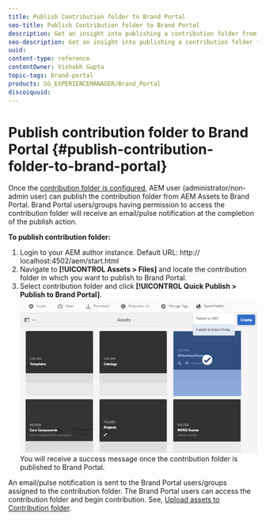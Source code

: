 ```yaml
---
title: Publish Contribution folder to Brand Portal 
seo-title: Publish Contribution folder to Brand Portal
description: Get an insight into publishing a contribution folder from AEM Assets to Brand Portal in Brand Portal 6.4.5.
seo-description: Get an insight into publishing a contribution folder from AEM Assets to Brand Portal in Brand Portal 6.4.5.
uuid: 
content-type: reference
contentOwner: Vishabh Gupta
topic-tags: brand-portal
products: SG_EXPERIENCEMANAGER/Brand_Portal
discoiquuid: 
---
```


# Publish contribution folder to Brand Portal {#publish-contribution-folder-to-brand-portal}

Once the [contribution folder is configured](brand-portal-configure-contribution-folder-properties.md), AEM user (administrator/non-admin user) can publish the contribution folder from AEM Assets to Brand Portal. Brand Portal users/groups having permission to access the contribution folder will receive an email/pulse notification at the completion of the publish action.

**To publish contribution folder:**

1. Login to your AEM author instance.
Default URL: http:// localhost:4502/aem/start.html
1. Navigate to **[!UICONTROL Assets > Files]** and locate the contribution folder in which you want to publish to Brand Portal.
1. Select contribution folder and click **[!UICONTROL Quick Publish > Publish to Brand Portal]**.
![](assets/publish-contribution-folder-to-bp.png)
You will receive a success message once the contribution folder is published to Brand Portal.

An email/pulse notification is sent to the Brand Portal users/groups assigned to the contribution folder. The Brand Portal users can access the contribution folder and begin contribution. See, [Upload assets to Contribution folder](brand-portal-upload-assets-to-contribution-folder.md).